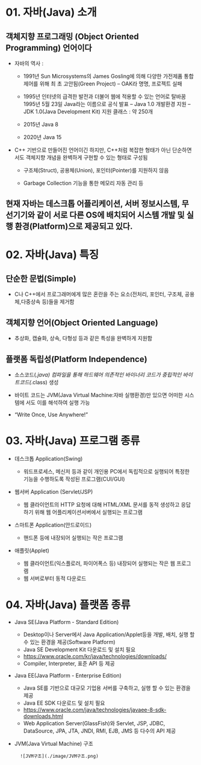 # 01. 자바(Java) 소개


## 객체지향 프로그래밍 (Object Oriented Programming) 언어이다
 
+ 자바의 역사 : 
	* 1991년 Sun Microsystems의 James Gosling에 의해 다양한 가전제품 통합 제어를 위해 최
초 고안됨(Green Project) – OAK라 명명, 프로젝트 실패
    * 1995년 인터넷의 급격한 발전과 더불어 웹에 적용할 수 있는 언어로 탈바꿈
1995년 5월 23일 Java라는 이름으로 공식 발표 – Java 1.0
개발환경 지원 – JDK 1.0(Java Development Kit)
지원 클래스 : 약 250개

    * 2015년 Java 8
	
	* 2020년 Java 15


+ C++ 기반으로 만들어진 언어이긴 하지만, C++처럼 복잡한 형태가 아닌 단순하면
서도 객체지향 개념을 완벽하게 구현할 수 있는 형태로 구성됨

  * 구조체(Struct), 공용체(Union), 포인터(Pointer)를 지원하지 않음
  
  * Garbage Collection 기능을 통한 메모리 자동 관리 등

## 현재 자바는 데스크톱 어플리케이션, 서버 정보시스템, 무선기기와 같이 서로 다른 OS에 배치되어 시스템 개발 및 실행 환경(Platform)으로 제공되고 있다.

# 02. 자바(Java) 특징

## 단순한 문법(Simple)

+ C나 C++에서 프로그래머에게 많은 혼란을 주는 요소(전처리, 포인터, 구조체, 공용체,다중상속 등)들을 제거함

## 객체지향 언어(Object Oriented Language)

+ 추상화, 캡슐화, 상속, 다형성 등과 같은 특성을 완벽하게 지원함

## 플랫폼 독립성(Platform Independence)

+ 소스코드(*.java) 컴파일을 통해 하드웨어 의존적인 바이너리 코드가 중립적인 바이트코드(*.class) 생성

+ 바이트 코드는 JVM(Java Virtual Machine:자바 실행환경)만 있으면 어떠한 시스템에 서도 이를 해석하여 실행 가능

+  “Write Once, Use Anywhere!”

# 03. 자바(Java) 프로그램 종류

+ 데스크톱 Application(Swing)
	* 워드프로세스, 메신저 등과 같이 개인용 PC에서 독립적으로 실행되어 특정한 기능을 수행하도록 작성된 프로그램(CUI/GUI)

+ 웹서버 Application (Servlet/JSP)
	* 웹 클라이언트의 HTTP 요청에 대해 HTML/XML 문서를 동적 생성하고 응답하기 위해 웹 어플리케이션서버에서 실행되는 프로그램
	
+ 스마트폰 Application(안드로이드)
	* 핸드폰 등에 내장되어 실행되는 작은 프로그램

+ 애플릿(Applet)
	* 웹 클라이언트(익스플로러, 파이어폭스 등) 내장되어 실행되는 작은 웹 프로그램
	* 웹 서버로부터 동적 다운로드

# 04. 자바(Java) 플랫폼 종류

+ Java SE(Java Platform - Standard Edition)

	* Desktop이나 Server에서 Java Application/Applet등을 개발, 배치, 실행 할 수 있는 환경을 제공(Software Platform)
	* Java SE Development Kit 다운로드 및 설치 필요
	*  https://www.oracle.com/kr/java/technologies/downloads/
	* Compiler, Interpreter, 표준 API 등 제공
		
+ Java EE(Java Platform - Enterprise Edition)
	* Java SE를 기반으로 대규모 기업용 서버를 구축하고, 실행 할 수 있는 환경을 제공
	* Java EE SDK 다운로드 및 설치 필요
    * https://www.oracle.com/java/technologies/javaee-8-sdk-downloads.html
	* Web Application Server(GlassFish)와 Servlet, JSP, JDBC, DataSource, JPA, JTA, JNDI, RMI, EJB, JMS 등 다수의 API 제공
	
+ JVM(Java Virtual Machine) 구조
	
        ![JVM구조](./image/JVM구조.png)
 	




    
